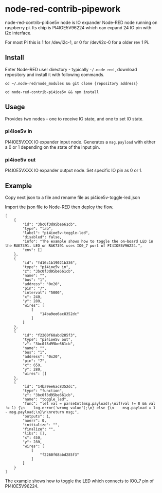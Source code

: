 # node-red-contrib-pipework

node-red-contrib-pi4ioe5v node is  IO expander Node-RED node running on raspberry pi.  Its chip is  PI4IOE5V96224 which can expand 24 IO pin with i2c interface.

For most Pi this is 1 for /dev/i2c-1, or 0 for /dev/i2c-0 for a older rev 1 Pi.

## Install

Enter Node-RED user directory - typically `~/.node-red` , download repository and install it with following commands.

```
cd ~/.node-red/node_modules && git clone {repository address}
```

```
cd node-red-contrib-pi4ioe5v && npm install
```

## Usage

Provides two nodes - one to receive IO state, and one to set IO state.

### pi4ioe5v in

PI4IOE5VXXX IO expander input node. Generates a `msg.payload` with either a 0 or 1 depending on the state of the input pin.

### pi4ioe5v out

PI4IOE5VXXX IO expander output node. Set specific IO pin as  0 or 1. 

## Example

Copy next json to a file and rename file as pi4ioe5v-toggle-led.json

Import the json file to Node-RED then deploy the flow.

```
[
    {
        "id": "3bc0f3d95be661cb",
        "type": "tab",
        "label": "pi4ioe5v-toggle-led",
        "disabled": false,
        "info": "The example shows how to toggle the on-board LED in the RAK7391. LED on RAK7391 uses IO0_7 port of PI4IOE5V96224.",
        "env": []
    },
    {
        "id": "fd16c1b19021b336",
        "type": "pi4ioe5v in",
        "z": "3bc0f3d95be661cb",
        "name": "",
        "bus": "1",
        "address": "0x20",
        "pin": "7",
        "interval": "5000",
        "x": 240,
        "y": 280,
        "wires": [
            [
                "14ba9ee6ac8352dc"
            ]
        ]
    },
    {
        "id": "f2260f68abd285f3",
        "type": "pi4ioe5v out",
        "z": "3bc0f3d95be661cb",
        "name": "",
        "bus": "1",
        "address": "0x20",
        "pin": "7",
        "x": 650,
        "y": 280,
        "wires": []
    },
    {
        "id": "14ba9ee6ac8352dc",
        "type": "function",
        "z": "3bc0f3d95be661cb",
        "name": "toggle_led",
        "func": "let val = parseInt(msg.payload);\nif(val != 0 && val != 1) {\n    log.error('wrong value');\n} else {\n    msg.payload = 1 - msg.payload;\n}\n\nreturn msg;",
        "outputs": 1,
        "noerr": 0,
        "initialize": "",
        "finalize": "",
        "libs": [],
        "x": 450,
        "y": 280,
        "wires": [
            [
                "f2260f68abd285f3"
            ]
        ]
    }
]
```

The example shows how to toggle the LED which connects to IO0_7 pin of PI4IOE5V96224.

